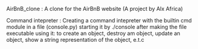 AirBnB_clone : A clone for the AirBnB website (A project by Alx Africa)

Command intepreter : Creating a command intepreter with the builtin cmd module in a file (console.py)
			starting it by ./console after making the file executable
			using it: to create an object, destroy am object, update an object, show a string
			representation of the object, e.t.c
